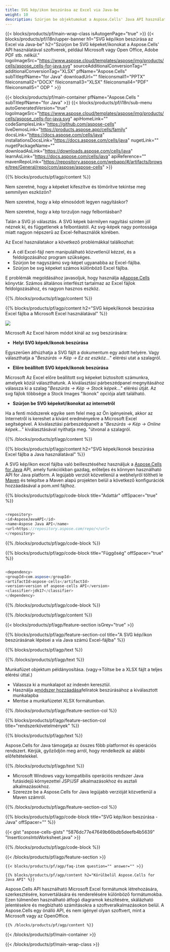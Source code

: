 ```yaml
---
title: SVG kép/ikon beszúrása az Excel via Java-be
weight: 10
description: Szúrjon be objektumokat a Aspose.Cells' Java API használatával, szoftver nélkül, például Microsoft vagy Open Office, Adobe PDF stb.
---
```

{{< blocks/products/pf/main-wrap-class isAutogenPage="true" >}}
{{< blocks/products/pf/i18n/upper-banner h1="SVG kép/ikon beszúrása az Excel via Java-be" h2="Szúrjon be SVG képeket/ikonokat a Aspose.Cells\' API használatával szoftverek, például Microsoft vagy Open Office, Adobe PDF stb. nélkül." logoImageSrc="https://www.aspose.cloud/templates/aspose/img/products/cells/aspose_cells-for-java.svg" sourceAdditionalConversionTag="" additionalConversionTag="XLSX" pfName="Aspose.Cells" subTitlepfName="for Java" downloadUrl="" fileiconsmall1="PPTX" fileiconsmall2="DOCX" fileiconsmall3="XLSX" fileiconsmall4="PDF" fileiconsmall5=" ODP " >}}

{{< blocks/products/pf/main-container pfName="Aspose.Cells " subTitlepfName="for Java" >}}
{{< blocks/products/pf/i18n/sub-menu autoGeneratedVersion="true" logoImageSrc="https://www.aspose.cloud/templates/aspose/img/products/cells/aspose_cells-for-java.svg" apiHomeLink="" codeSamplesLink="https://github.com/aspose-cells" liveDemosLink="https://products.aspose.app/cells/family" docsLink="https://docs.aspose.com/cells/java" installationsDocsLink="https://docs.aspose.com/cells/java" nugetLink="" nugetPackageName="" downloadAsLink="https://downloads.aspose.com/cells/java" learnAsLink="https://docs.aspose.com/cells/java" apiReference="" mavenRepoLink="https://repository.aspose.com/webapp/#/artifacts/browse/tree/General/repo/com/aspose/aspose-cells" >}}

{{% blocks/products/pf/agp/content %}}

Nem szeretné, hogy a képeket kifeszítve és tömörítve tekintse meg semmilyen eszközön?

Nem szeretné, hogy a kép elmosódott legyen nagyításkor?

Nem szeretné, hogy a kép torzuljon nagy felbontásban?

Talán a SVG jó választás. A SVG képek bármilyen nagyítási szinten jól néznek ki, és függetlenek a felbontástól. Az svg-képek nagy pontossága miatt nagyon népszerű az Excel-felhasználók körében.

Az Excel használatakor a következő problémákkal találkozhat:

+ A cél Excel-fájl nem manipulálható közvetlenül kézzel, és a feldolgozásához program szükséges.
+ Szúrjon be nagyszámú svg-képet ugyanabba az Excel-fájlba.
+ Szúrjon be svg képeket számos különböző Excel fájlba.

 E problémák megoldásához javasoljuk, hogy használja a[Aspose.Cells](https://products.aspose.com/cells/) könyvtár. Számos általános interfészt tartalmaz az Excel fájlok feldolgozásához, és nagyon hasznos eszköz.

{{% /blocks/products/pf/agp/content %}}

{{% blocks/products/pf/agp/content h2="SVG képek/ikonok beszúrása Excel fájlba a Microsoft Excel használatával" %}}

![](/cells/hu/net/icons/insert-icons-to-excel/sample.png)

Microsoft Az Excel három módot kínál az svg beszúrására:

+  **Helyi SVG képek/ikonok beszúrása**

Egyszerűen áthúzhatja a SVG fájlt a dokumentum egy adott helyére. Vagy választhatja a "*Beszúrás -> Kép -> Ez az eszköz...*" elérési utat a szalagról.

+  **Előre beállított SVG képek/ikonok beszúrása**

Microsoft Az Excel előre beállított svg képeket biztosított számunkra, amelyek közül választhatunk. A kiválasztási párbeszédpanel megnyitásához válassza ki a szalag "*Beszúrás -> Kép -> Stock képek...*" elérési útját. Az svg fájlok többsége a Stock Images "Ikonok" opciója alatt található.

+  **Szúrjon be SVG képeket/ikonokat az internetről**

Ha a fenti módszerek egyike sem felel meg az Ön igényeinek, akkor az Internetről is kereshet a kívánt eredményekre a Microsoft Excel segítségével. A kiválasztási párbeszédpanelt a "*Beszúrás -> Kép -> Online képek...*" kiválasztásával nyithatja meg. "útvonal a szalagról.

{{% /blocks/products/pf/agp/content %}}

{{% blocks/products/pf/agp/content h2="SVG képek/ikonok beszúrása Excel fájlba a Java használatával" %}}

 A SVG kép/ikon excel fájlba való beillesztéséhez használjuk a
 [Aspose.Cells for Java](https://products.aspose.com/cells/java) 
 API, amely funkciókban gazdag, erőteljes és könnyen használható API for Java platform. A legújabb verziót közvetlenül a webhelyről töltheti le
 [Maven](https://repository.aspose.com/webapp/#/artifacts/browse/tree/General/repo/com/aspose/aspose-cells) 
 és telepítse a Maven alapú projekten belül a következő konfigurációk hozzáadásával a pom.xml fájlhoz.

{{% blocks/products/pf/agp/code-block title="Adattár" offSpacer="true" %}}

```cs

<repository>
<id>AsposeJavaAPI</id>
<name>Aspose Java API</name>
<url>https://repository.aspose.com/repo/</url>
</repository>

```

{{% /blocks/products/pf/agp/code-block %}}

{{% blocks/products/pf/agp/code-block title="Függőség" offSpacer="true" %}}

```cs

<dependency>
<groupId>com.aspose</groupId>
<artifactId>aspose-cells</artifactId>
<version>version of aspose-cells API</version>
<classifier>jdk17</classifier>
</dependency>

```

{{% /blocks/products/pf/agp/code-block %}}

{{% /blocks/products/pf/agp/content %}}

{{< blocks/products/pf/agp/feature-section isGrey="true" >}}

{{% blocks/products/pf/agp/feature-section-col title="A SVG kép/ikon beszúrásának lépései a via Java számú Excel-fájlba" %}}

{{% blocks/products/pf/agp/text %}}

{{% /blocks/products/pf/agp/text %}}

Munkafüzet objektum példányosítása. (vagy->Töltse be a XLSX fájlt a teljes elérési úttal.)
+ Válassza ki a munkalapot az indexén keresztül.
 + Használja a[módszer hozzáadása](https://reference.aspose.com/cells/java/com.aspose.cells/shapecollection/#addIcons-int-int-int-int-int-int-byte---byte---)feliratok beszúrásához a kiválasztott munkalapba
+ Mentse a munkafüzetet XLSX formátumban.

{{% /blocks/products/pf/agp/feature-section-col %}}

{{% blocks/products/pf/agp/feature-section-col title="rendszerkövetelmények" %}}

{{% blocks/products/pf/agp/text %}}

 Aspose.Cells for Java támogatja az összes főbb platformot és operációs rendszert. Kérjük, győződjön meg arról, hogy rendelkezik az alábbi előfeltételekkel.

{{% /blocks/products/pf/agp/text %}}

- Microsoft Windows vagy kompatibilis operációs rendszer Java futásidejű környezettel JSP/JSF alkalmazásokhoz és asztali alkalmazásokhoz.
- Szerezze be a Aspose.Cells for Java legújabb verzióját közvetlenül a Maven számról.

{{% /blocks/products/pf/agp/feature-section-col %}}

{{% blocks/products/pf/agp/code-block title="SVG kép/ikon beszúrása - Java" offSpacer="" %}}

{{< gist "aspose-cells-gists" "5876dc77e47649b66bdb5deefb4b5639" "InsertIconsIntoWorksheet.java" >}}

{{% /blocks/products/pf/agp/code-block %}}


{{< /blocks/products/pf/agp/feature-section >}}

    {{< blocks/products/pf/agp/faq-item question="" answer="" >}}
 

<!-- aboutfile Starts -->

    {{% blocks/products/pf/agp/content h2="Körülbelül Aspose.Cells for Java API" %}}

 Aspose.Cells API használható Microsoft Excel formátumok létrehozására, szerkesztésére, konvertálására és renderelésére különböző formátumokba. Ezen túlmenően használható átfogó diagramok készítésére, skálázható jelentésekre és megbízható számításokra a szoftveralkalmazásokon belül. A Aspose.Cells egy önálló API, és nem igényel olyan szoftvert, mint a Microsoft vagy az OpenOffice.


    {{% /blocks/products/pf/agp/content %}}

    


{{< /blocks/products/pf/main-container >}}
    
{{< /blocks/products/pf/main-wrap-class >}}
